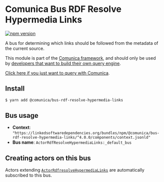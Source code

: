 # Comunica Bus RDF Resolve Hypermedia Links

[![npm version](https://badge.fury.io/js/%40comunica%2Fbus-rdf-resolve-hypermedia-links.svg)](https://www.npmjs.com/package/@comunica/bus-rdf-resolve-hypermedia-links)

A bus for determining which links should be followed from the metadata of the current source.

This module is part of the [Comunica framework](https://github.com/comunica/comunica),
and should only be used by [developers that want to build their own query engine](https://comunica.dev/docs/modify/).

[Click here if you just want to query with Comunica](https://comunica.dev/docs/query/).

## Install

```bash
$ yarn add @comunica/bus-rdf-resolve-hypermedia-links
```

## Bus usage

* **Context**: `"https://linkedsoftwaredependencies.org/bundles/npm/@comunica/bus-rdf-resolve-hypermedia-links/^4.0.0/components/context.jsonld"`
* **Bus name**: `ActorRdfResolveHypermediaLinks:_default_bus`

## Creating actors on this bus

Actors extending [`ActorRdfresolveHypermediaLinks`](https://comunica.github.io/comunica/classes/_comunica_bus_rdf_resolve_hypermedia_links.ActorRdfresolveHypermediaLinks.html) are automatically subscribed to this bus.
